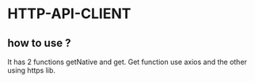 # HTTP-API-CLIENT

## how to use ?
It has 2 functions getNative and get. Get function use axios and the other using https lib.
